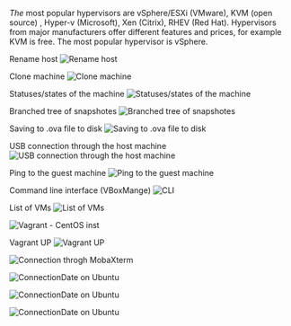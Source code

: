 
*The* most popular hypervisors are vSphere/ESXi (VMware), KVM (open source) , Hyper-v (Microsoft), 	 Xen (Citrix), RHEV (Red Hat).
Hypervisors from major manufacturers offer different features and prices, for example KVM is free. The most popular hypervisor is vSphere.

Rename host
![Rename host](./images/3HostName.jpg)

Clone machine
![ Clone machine ](./images/3VMclone.jpg)

Statuses/states of the machine
![ Statuses/states of the machine ](./images/4StartState.jpg)

Branched tree of snapshotes
![ Branched tree of snapshotes](./images/5Branch_tree_group.jpg)

Saving to .ova file to disk
![ Saving to .ova file to disk ](./images/6Export_ova.jpg)

USB connection through the host machine
![ USB connection through the host machine ](./images/7USB_conn_1.jpg)

Ping to the guest machine
![ Ping to the guest machine ](./images/9_1Ping1-2Vbox.jpg)

Command line interface (VBoxMange)
![ CLI ](./images/9_2Create_CLI_1.jpg)

List of VMs
![ List of VMs ](./images/9_3List_Of_VMs.jpg)

![ Vagrant - CentOS inst ](./images/vagrantCentOS_1.jpg )


 Vagrant UP
![ Vagrant UP ](./images/vgrntUPt_1.jpg )


![ Connection throgh MobaXterm ](./images/mobatovagrant.jpg )


![ ConnectionDate on Ubuntu ](./images/VgrDate_on_ubuntu.jpg )


![ ConnectionDate on Ubuntu ](./images/Vagrant_destroyt_1.jpg)


![ ConnectionDate on Ubuntu ](./images/Vagrant_box.jpg)

